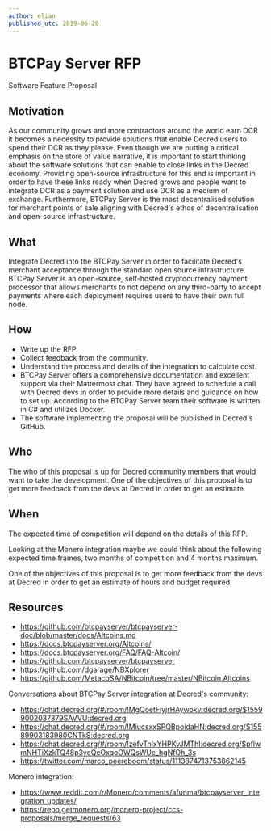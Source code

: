 ```yaml
---
author: elian
published_utc: 2019-06-20
---
```


# BTCPay Server RFP

Software Feature Proposal

## Motivation

As our community grows and more contractors around the world earn DCR it becomes a necessity to provide solutions that enable Decred users to spend their DCR as they please. Even though we are putting a critical emphasis on the store of value narrative, it is important to start thinking about the software solutions that can enable to close links in the Decred economy. Providing open-source infrastructure for this end is important in order to have these links ready when Decred grows and people want to integrate DCR as a payment solution and use DCR as a medium of exchange. Furthermore, BTCPay Server is the most decentralised solution for merchant points of sale aligning with Decred's ethos of decentralisation and open-source infrastructure.

## What

Integrate Decred into the BTCPay Server in order to facilitate Decred's merchant acceptance through the standard open source infrastructure. BTCPay Server is an open-source, self-hosted cryptocurrency payment processor that allows merchants to not depend on any third-party to accept payments where each deployment requires users to have their own full node.

## How

- Write up the RFP.
- Collect feedback from the community.
- Understand the process and details of the integration to calculate cost.
- BTCPay Server offers a comprehensive documentation and excellent support via their Mattermost chat. They have agreed to schedule a call with Decred devs in order to provide more details and guidance on how to set up. According to the BTCPay Server team their software is written in C# and utilizes Docker.
- The software implementing the proposal will be published in Decred's GitHub.

## Who

The who of this proposal is up for Decred community members that would want to take the development. One of the objectives of this proposal is to get more feedback from the devs at Decred in order to get an estimate.

## When

The expected time of competition will depend on the details of this RFP.

Looking at the Monero integration maybe we could think about the following expected time frames, two months of competition and 4 months maximum.

One of the objectives of this proposal is to get more feedback from the devs at Decred in order to get an estimate of hours and budget required.

## Resources

- https://github.com/btcpayserver/btcpayserver-doc/blob/master/docs/Altcoins.md
- https://docs.btcpayserver.org/Altcoins/
- https://docs.btcpayserver.org/FAQ/FAQ-Altcoin/
- https://github.com/btcpayserver/btcpayserver
- https://github.com/dgarage/NBXplorer
- https://github.com/MetacoSA/NBitcoin/tree/master/NBitcoin.Altcoins

Conversations about BTCPay Server integration at Decred's community:

- https://chat.decred.org/#/room/!MgQoetFiyjrHAywokv:decred.org/$15599002037879SAVVU:decred.org
- https://chat.decred.org/#/room/!MiucsxxSPQBpoidaHN:decred.org/$15589903183980CNTkS:decred.org
- https://chat.decred.org/#/room/!zefvTnlxYHPKvJMThI:decred.org/$pflwmNHTiXzkTQ48p3ycQeOxqoOWQsWUc_hgNfOh_3s
- https://twitter.com/marco_peereboom/status/1113874713753862145

Monero integration:

- https://www.reddit.com/r/Monero/comments/afunma/btcpayserver_integration_updates/
- https://repo.getmonero.org/monero-project/ccs-proposals/merge_requests/63
